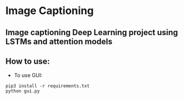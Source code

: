 # Image Captioning 
## Image captioning Deep Learning project using LSTMs and attention models

## How to use:
- To use GUI:
```
pip3 install -r requirements.txt
python gui.py
```